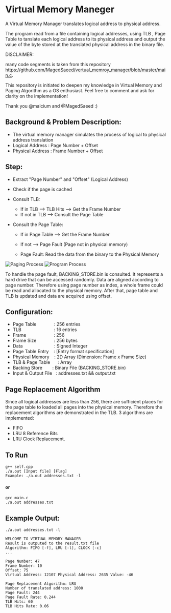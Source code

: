 # Virtual Memory Maneger 

A Virtual Memory Manager translates logical address to physical address.

The program read from a file containing logical addresses, using TLB , Page Table to tanslate each logical address to its physical address and output the value of the byte stored at the translated physical address in the binary file.

DISCLAIMER:

many code segments is taken from this repository https://github.com/MagedSaeed/vertual_memroy_manager/blob/master/main.c.

This repository is initiated to deepen my knowledge in Virtual Memory and Paging Algorithm as a OS enthusiast.
Feel free to comment and ask for clarity on the implementation!

Thank you @malcium and @MagedSaeed :)

## Background & Problem Description: 
- The virtual memory manager simulates the process of logical to physical address translation
- Logical Address  : Page Number  +  Offset
- Physical Address : Frame Number +  Offset 

## Step: 
- Extract "Page Number" and "Offset" (Logical Address)
- Check if the page is cached 
- Consult TLB: 
    - If in TLB         --> TLB Hits --> Get the Frame Number
    - If not in TLB     --> Consult the Page Table

- Consult the Page Table: 
    - If in Page Table  --> Get the Frame Number
    - If not            --> Page Fault (Page not in physical memory)

    - Page Fault: Read the data from the binary to the Physical Memory

![Paging Process](https://user-images.githubusercontent.com/32425672/36358889-ee1b5380-14c9-11e8-9f5d-4df9de38a156.png)
![Program Process](https://user-images.githubusercontent.com/32425672/36358891-f2f32bbc-14c9-11e8-80b0-f42b602007c2.png)


To handle the page fault, BACKING_STORE.bin is consulted. It represents a hard drive that can be accessed randomly. Data are aligned according to page number. Therefore using page number as index, a whole frame could be read and allocated to the physical memory. After that, page table and TLB is updated and data are acquired using offset.


## Configuration: 
- Page Table&nbsp;&nbsp;&nbsp;&nbsp;&nbsp;&nbsp;&nbsp;&nbsp;&nbsp;&nbsp;&nbsp;&nbsp;&nbsp;&nbsp;: 256 entries  
- TLB&nbsp;&nbsp;&nbsp;&nbsp;&nbsp;&nbsp;&nbsp;&nbsp;&nbsp;&nbsp;&nbsp;&nbsp;&nbsp;&nbsp;&nbsp;&nbsp;&nbsp;&nbsp;&nbsp;&nbsp;&nbsp;&nbsp;&nbsp;&nbsp;&nbsp;&nbsp;: 16 entries  
- Frame&nbsp;&nbsp;&nbsp;&nbsp;&nbsp;&nbsp;&nbsp;&nbsp;&nbsp;&nbsp;&nbsp;&nbsp;&nbsp;&nbsp;&nbsp;&nbsp;&nbsp;&nbsp;&nbsp;&nbsp;&nbsp;&nbsp;: 256  
- Frame Size&nbsp;&nbsp;&nbsp;&nbsp;&nbsp;&nbsp;&nbsp;&nbsp;&nbsp;&nbsp;&nbsp;&nbsp;&nbsp;&nbsp;: 256 bytes  
- Data&nbsp;&nbsp;&nbsp;&nbsp;&nbsp;&nbsp;&nbsp;&nbsp;&nbsp;&nbsp;&nbsp;&nbsp;&nbsp;&nbsp;&nbsp;&nbsp;&nbsp;&nbsp;&nbsp;&nbsp;&nbsp;&nbsp;&nbsp;&nbsp;&nbsp;: Signed Integer  
- Page Table Entry&nbsp;&nbsp;&nbsp;&nbsp;: [Entry format specification]
- Physical Memory&nbsp;&nbsp;&nbsp;&nbsp;: 2D Array (Dimension: Frame x Frame Size)  
- TLB & Page Table&nbsp;&nbsp;&nbsp;&nbsp;&nbsp;&nbsp;: Array  
- Backing Store&nbsp;&nbsp;&nbsp;&nbsp;&nbsp;&nbsp;&nbsp;&nbsp;: Binary File (BACKING_STORE.bin)  
- Input & Output File&nbsp;&nbsp;&nbsp;: addresses.txt && output.txt

## Page Replacement Algorithm 
Since all logical addresses are less than 256, there are sufficient places for the page table to loaded all pages into the physical memory. Therefore the replacement algorithms are demonstrated in the TLB.
3 algorithms are implemented: 
- FIFO
- LRU 8 Reference Bits
- LRU Clock Replacement.

## To Run
    g++ self.cpp
    ./a.out [Input file] [Flag]
    Example: ./a.out addresses.txt -l
#### or
    gcc main.c
    ./a.out addresses.txt

## Example Output: 
    ./a.out addresses.txt -l

    WELCOME TO VIRTUAL MEMORY MANAGER
    Result is outputed to the result.txt file
    Algorithm: FIFO [-f], LRU [-l], CLOCK [-c]
    ...

    Page Number: 47
    Frame Number: 10
    Offset: 75
    Virtual Address: 12107 Physical Address: 2635 Value: -46

    Page Replacement Algorithm: LRU
    Number of translated address: 1000
    Page Fault: 244
    Page Fault Rate: 0.244
    TLB Hits: 60
    TLB Hits Rate: 0.06
